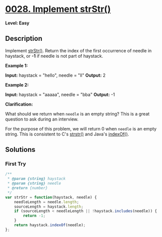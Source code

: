 # [0028. Implement strStr()](https://leetcode.com/problems/implement-strstr/)

**Level: Easy**

## Description

Implement  [strStr()](http://www.cplusplus.com/reference/cstring/strstr/).
Return the index of the first occurrence of needle in haystack, or  **-1**  if needle is not part of haystack.

**Example 1:**

**Input:** haystack = "hello", needle = "ll"
**Output:** 2

**Example 2:**

**Input:** haystack = "aaaaa", needle = "bba"
**Output:** -1

**Clarification:**

What should we return when  `needle`  is an empty string? This is a great question to ask during an interview.

For the purpose of this problem, we will return 0 when  `needle`  is an empty string. This is consistent to C's [strstr()](http://www.cplusplus.com/reference/cstring/strstr/) and Java's [indexOf()](https://docs.oracle.com/javase/7/docs/api/java/lang/String.html#indexOf(java.lang.String)).


## Solutions

### First Try
``` js
/**
 * @param {string} haystack
 * @param {string} needle
 * @return {number}
 */
var strStr = function(haystack, needle) {
    needleLength = needle.length;
    sourceLength = haystack.length;
    if (sourceLength < needleLength || !haystack.includes(needle)) {
        return -1;
    } 
    return haystack.indexOf(needle);
};
```